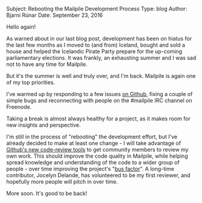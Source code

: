 Subject: Rebooting the Mailpile Development Process
Type: blog
Author: Bjarni Rúnar
Date: September 23, 2016

Hello again!

As warned about in our last blog post, development has been on hiatus
for the last few months as I moved to (and from) Iceland, bought and
sold a house and helped the Icelandic Pirate Party prepare for the
up-coming parliamentary elections. It was frankly, an exhausting summer
and I was sad not to have any time for Mailpile.

But it's the summer is well and truly over, and I'm back. Mailpile is
again one of my top priorities.

I've warmed up by responding to a few issues
[on Github](https://github.com/mailpile/Mailpile),
fixing a couple of simple bugs and reconnecting with people on the
#mailpile IRC channel on Freenode.

Taking a break is almost always healthy for a project, as it makes
room for new insights and perspective.

I'm still in the process of "rebooting" the development effort, but I've
already decided to make at least one change - I will take advantage of
[Github's new code-review
tools](https://help.github.com/articles/reviewing-changes-in-pull-requests/)
to get community members to review my own work. This should improve the
code quality in Mailpile, while helping spread knowledge and
understanding of the code to a wider group of people - over time
improving the project's
"[bus factor](https://en.wikipedia.org/wiki/Bus_factor)". A long-time
contributor, Jocelyn Delande, has volunteered to be my first reviewer,
and hopefully more people will pitch in over time.

More soon. It's good to be back!
